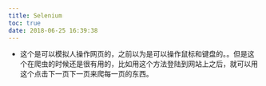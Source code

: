 ```yaml
---
title: Selenium
toc: true
date: 2018-06-25 16:39:38
---
```



  * 这个是可以模拟人操作网页的，之前以为是可以操作鼠标和键盘的。。但是这个在爬虫的时候还是很有用的，比如用这个方法登陆到网站上之后，就可以用这个点击下一页下一页来爬每一页的东西。
